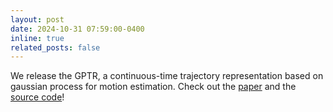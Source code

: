 ```yaml
---
layout: post
date: 2024-10-31 07:59:00-0400
inline: true
related_posts: false
---
```


We release the GPTR, a continuous-time trajectory representation based on gaussian process for motion estimation. Check out the [paper](https://arxiv.org/pdf/2410.22931) and the [source code](https://github.com/brytsknguyen/gptr)!
